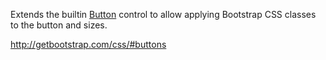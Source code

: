 Extends the builtin [Button](/docs/controls/builtin/Button) control to allow applying Bootstrap CSS classes to the button and sizes.

<http://getbootstrap.com/css/#buttons>